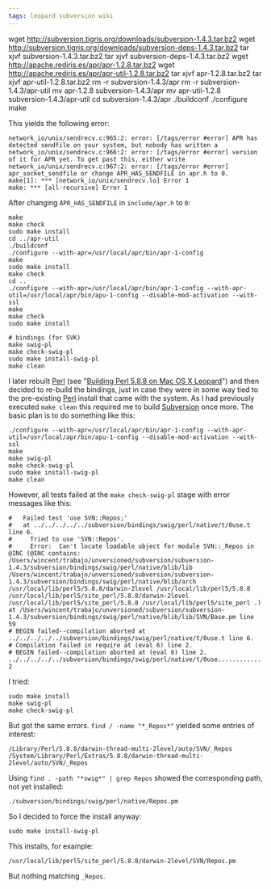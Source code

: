 ```yaml
---
tags: leopard subversion wiki
---
```


wget http://subversion.tigris.org/downloads/subversion-1.4.3.tar.bz2 wget http://subversion.tigris.org/downloads/subversion-deps-1.4.3.tar.bz2 tar xjvf subversion-1.4.3.tar.bz2 tar xjvf subversion-deps-1.4.3.tar.bz2 wget http://apache.rediris.es/apr/apr-1.2.8.tar.bz2 wget http://apache.rediris.es/apr/apr-util-1.2.8.tar.bz2 tar xjvf apr-1.2.8.tar.bz2 tar xjvf apr-util-1.2.8.tar.bz2 rm -r subversion-1.4.3/apr rm -r subversion-1.4.3/apr-util mv apr-1.2.8 subversion-1.4.3/apr mv apr-util-1.2.8 subversion-1.4.3/apr-util cd subversion-1.4.3/apr ./buildconf ./configure make

This yields the following error:

    network_io/unix/sendrecv.c:965:2: error: [/tags/error #error] APR has detected sendfile on your system, but nobody has written a
    network_io/unix/sendrecv.c:966:2: error: [/tags/error #error] version of it for APR yet. To get past this, either write
    network_io/unix/sendrecv.c:967:2: error: [/tags/error #error] apr_socket_sendfile or change APR_HAS_SENDFILE in apr.h to 0.
    make[1]: *** [network_io/unix/sendrecv.lo] Error 1
    make: *** [all-recursive] Error 1

After changing `APR_HAS_SENDFILE` in `include/apr.h` to `0`:

    make
    make check
    sudo make install
    cd ../apr-util
    ./buildconf
    ./configure --with-apr=/usr/local/apr/bin/apr-1-config
    make
    sudo make install
    make check
    cd ..
    ./configure --with-apr=/usr/local/apr/bin/apr-1-config --with-apr-util=/usr/local/apr/bin/apu-1-config --disable-mod-activation --with-ssl
    make
    make check
    sudo make install

    # bindings (for SVK)
    make swig-pl
    make check-swig-pl
    sudo make install-swig-pl
    make clean

I later rebuilt [Perl](/wiki/Perl) (see "[Building Perl 5.8.8 on Mac OS X Leopard](/wiki/Building_Perl_5.8.8_on_Mac_OS_X_Leopard)") and then decided to re-build the bindings, just in case they were in some way tied to the pre-existing [Perl](/wiki/Perl) install that came with the system. As I had previously executed `make clean` this required me to build [Subversion](/wiki/Subversion) once more. The basic plan is to do something like this:

    ./configure --with-apr=/usr/local/apr/bin/apr-1-config --with-apr-util=/usr/local/apr/bin/apu-1-config --disable-mod-activation --with-ssl
    make
    make swig-pl
    make check-swig-pl
    sudo make install-swig-pl
    make clean

However, all tests failed at the `make check-swig-pl` stage with error messages like this:

    #   Failed test 'use SVN::Repos;'
    #   at ../../../../../subversion/bindings/swig/perl/native/t/0use.t line 6.
    #     Tried to use 'SVN::Repos'.
    #     Error:  Can't locate loadable object for module SVN::_Repos in @INC (@INC contains: /Users/wincent/trabajo/unversioned/subversion/subversion-1.4.3/subversion/bindings/swig/perl/native/blib/lib /Users/wincent/trabajo/unversioned/subversion/subversion-1.4.3/subversion/bindings/swig/perl/native/blib/arch /usr/local/lib/perl5/5.8.8/darwin-2level /usr/local/lib/perl5/5.8.8 /usr/local/lib/perl5/site_perl/5.8.8/darwin-2level /usr/local/lib/perl5/site_perl/5.8.8 /usr/local/lib/perl5/site_perl .) at /Users/wincent/trabajo/unversioned/subversion/subversion-1.4.3/subversion/bindings/swig/perl/native/blib/lib/SVN/Base.pm line 59
    # BEGIN failed--compilation aborted at ../../../../../subversion/bindings/swig/perl/native/t/0use.t line 6.
    # Compilation failed in require at (eval 6) line 2.
    # BEGIN failed--compilation aborted at (eval 6) line 2.
    ../../../../../subversion/bindings/swig/perl/native/t/0use.............NOK 2

I tried:

    sudo make install
    make swig-pl
    make check-swig-pl

But got the same errors. `find / -name "*_Repos*"` yielded some entries of interest:

    /Library/Perl/5.8.8/darwin-thread-multi-2level/auto/SVN/_Repos
    /System/Library/Perl/Extras/5.8.8/darwin-thread-multi-2level/auto/SVN/_Repos

Using `find . -path "*swig*" | grep Repos` showed the corresponding path, not yet installed:

    ./subversion/bindings/swig/perl/native/Repos.pm

So I decided to force the install anyway:

    sudo make install-swig-pl

This installs, for example:

    /usr/local/lib/perl5/site_perl/5.8.8/darwin-2level/SVN/Repos.pm

But nothing matching `_Repos`.
